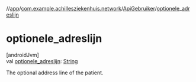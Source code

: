 //[app](../../../index.md)/[com.example.achillesziekenhuis.network](../index.md)/[ApiGebruiker](index.md)/[optionele_adreslijn](optionele_adreslijn.md)

# optionele_adreslijn

[androidJvm]\
val [optionele_adreslijn](optionele_adreslijn.md): [String](https://kotlinlang.org/api/latest/jvm/stdlib/kotlin/-string/index.html)

The optional address line of the patient.
